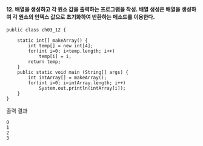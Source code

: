 #### 12. 배열을 생성하고 각 원소 값을 출력하는 프로그램을 작성. 배열 생성은 배열을 생성하여 각 원소의 인덱스 값으로 초기화하여 반환하는 메소드를 이용한다.

```
public class ch03_12 {

	static int[] makeArray() {
		int temp[] = new int[4];
		for(int i=0; i<temp.length; i++)
			temp[i] = i;
		return temp;
	}
	public static void main (String[] args) {
		int intArray[] = makeArray();
		for(int i=0; i<intArray.length; i++)
			System.out.println(intArray[i]);
	}
}
```
출력 결과
```
0
1
2
3
```
